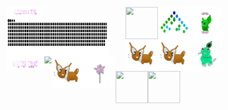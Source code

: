 

 <div> 
  <img align="left" src="./assets/commits.svg" width="90px" height="20px" /> 
  <img  align="right" src="./assets/grimLeaper.gif" width="75px" height="75px"/> 
  <img  align="right"  src="./assets/binaryTree.gif" width="75px" height="75px"/>
   <img  align="right" src="./assets/butterfree.gif" width="75px" height="75px"/>
  </div>

 <div> 
    <img align="left" src="contributions.svg" width="240px" height="96px"  />
     <img align="right" src="./assets/chikorita.gif" width="75px" height="75px"/>
    <img  align="right" src="./assets/eevee.gif" width="75px" height="75px"/>
      <img  align="right"  src="./assets/eevee.gif" width="75px" height="75px"/> </div>
  
   <img align="left" src="./assets/visitorCount.svg" width="90px" height="30px"/> 
  <img align="left" src="https://profile-counter.glitch.me/mollybeach/count.svg" />
  <img align="left" src="./assets/eevee.gif" width="75px" height="75px"/>
  <img align="left" src="./assets/flower.gif" width="75px" height="75px"/>
      <img align="left"  src="./assets/fidgetToy.gif" width="75px" height="75px"/>
        <img align="left"  src="./assets/rgbToVec3Colors.gif" width="75px" height="75px"/>







